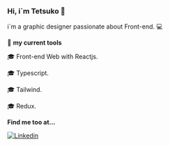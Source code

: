 ### Hi, i`m Tetsuko 👋

i`m a graphic designer passionate about Front-end. :computer:



:wrench: **my current tools**



:mortar_board: Front-end Web with Reactjs.


:mortar_board: Typescript.


:mortar_board: Tailwind.


:mortar_board: Redux.




**Find me too at...**


[![Linkedin](https://img.shields.io/badge/LinkedIn-0077B5?style=for-the-badge&logo=linkedin&logoColor=white)](https://www.linkedin.com/in/vinicius-t-sato-7b4a74209/)


